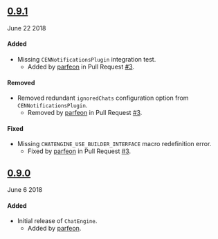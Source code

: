 ## [0.9.1](https://github.com/pubnub/chat-engine-apple/releases/tag/v0.9.1)
June 22 2018

#### Added
- Missing `CENNotificationsPlugin` integration test.
  - Added by [parfeon](https://github.com/parfeon) in Pull Request 
  [#3](https://github.com/pubnub/chat-engine-apple/pull/3).

#### Removed
- Removed redundant `ignoredChats` configuration option from `CENNotificationsPlugin`.
  - Removed by [parfeon](https://github.com/parfeon) in Pull Request 
  [#3](https://github.com/pubnub/chat-engine-apple/pull/3).

#### Fixed
- Missing `CHATENGINE_USE_BUILDER_INTERFACE` macro redefinition error.
  - Fixed by [parfeon](https://github.com/parfeon) in Pull Request 
  [#3](https://github.com/pubnub/chat-engine-apple/pull/3).

## [0.9.0](https://github.com/pubnub/chat-engine-apple/releases/tag/v0.9.0)
June 6 2018

#### Added
- Initial release of `ChatEngine`.
  - Added by [parfeon](https://github.com/parfeon).